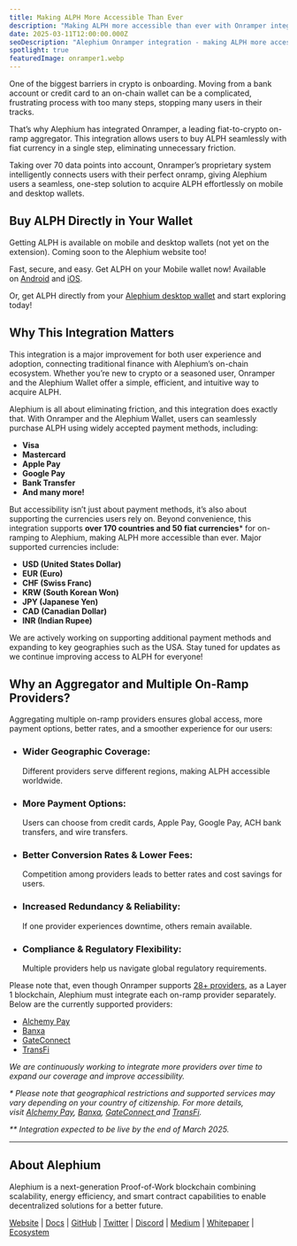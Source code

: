 ```yaml
---
title: Making ALPH More Accessible Than Ever
description: "Making ALPH more accessible than ever with Onramper integration, breaking down crypto onboarding barriers and simplifying the transition from bank accounts to on-chain wallets."
date: 2025-03-11T12:00:00.000Z
seoDescription: "Alephium Onramper integration - making ALPH more accessible than ever. Breaking down crypto onboarding barriers and simplifying wallet transitions."
spotlight: true
featuredImage: onramper1.webp
---
```

One of the biggest barriers in crypto is onboarding. Moving from a bank account or credit card to an on-chain wallet can be a complicated, frustrating process with too many steps, stopping many users in their tracks.

That’s why Alephium has integrated Onramper, a leading fiat-to-crypto on-ramp aggregator. This integration allows users to buy ALPH seamlessly with fiat currency in a single step, eliminating unnecessary friction.

Taking over 70 data points into account, Onramper’s proprietary system intelligently connects users with their perfect onramp, giving Alephium users a seamless, one-step solution to acquire ALPH effortlessly on mobile and desktop wallets.

## Buy ALPH Directly in Your Wallet

Getting ALPH is available on mobile and desktop wallets (not yet on the extension). Coming soon to the Alephium website too!

Fast, secure, and easy. Get ALPH on your Mobile wallet now! Available on [Android](https://play.google.com/store/apps/details?id=org.alephium.wallet) and [iOS](https://apps.apple.com/us/app/alephium-wallet/id6469043072).

Or, get ALPH directly from your [Alephium desktop wallet](https://github.com/alephium/alephium-frontend/releases/latest/) and start exploring today!

## Why This Integration Matters

This integration is a major improvement for both user experience and adoption, connecting traditional finance with Alephium’s on-chain ecosystem. Whether you’re new to crypto or a seasoned user, Onramper and the Alephium Wallet offer a simple, efficient, and intuitive way to acquire ALPH.

Alephium is all about eliminating friction, and this integration does exactly that. With Onramper and the Alephium Wallet, users can seamlessly purchase ALPH using widely accepted payment methods, including:

* **Visa**
* **Mastercard**
* **Apple Pay**
* **Google Pay**
* **Bank Transfer**
* **And many more!**

But accessibility isn’t just about payment methods, it’s also about supporting the currencies users rely on. Beyond convenience, this integration supports **over 170 countries and 50 fiat currencies*** for on-ramping to Alephium, making ALPH more accessible than ever. Major supported currencies include:

* **USD (United States Dollar)**
* **EUR (Euro)**
* **CHF (Swiss Franc)**
* **KRW (South Korean Won)**
* **JPY (Japanese Yen)**
* **CAD (Canadian Dollar)**
* **INR (Indian Rupee)**

We are actively working on supporting additional payment methods and expanding to key geographies such as the USA. Stay tuned for updates as we continue improving access to ALPH for everyone!

## Why an Aggregator and Multiple On-Ramp Providers?

Aggregating multiple on-ramp providers ensures global access, more payment options, better rates, and a smoother experience for our users:

* ### **Wider Geographic Coverage:**

  Different providers serve different regions, making ALPH accessible worldwide.
* ### **More Payment Options:**

  Users can choose from credit cards, Apple Pay, Google Pay, ACH bank transfers, and wire transfers.
* ### **Better Conversion Rates & Lower Fees:**

  Competition among providers leads to better rates and cost savings for users.
* ### **Increased Redundancy & Reliability:**

  If one provider experiences downtime, others remain available.
* ### **Compliance & Regulatory Flexibility:**

  Multiple providers help us navigate global regulatory requirements.

Please note that, even though Onramper supports [28+ providers](https://docs.onramper.com/docs/onramp-providers), as a Layer 1 blockchain, Alephium must integrate each on-ramp provider separately. Below are the currently supported providers:

* [Alchemy Pay](https://alchemypay.org/)
* [Banxa](https://banxa.com/)
* [GateConnect](https://gate.lt/connect/)
* [TransFi](https://www.transfi.com/)

*We are continuously working to integrate more providers over time to expand our coverage and improve accessibility.*

*\* Please note that geographical restrictions and supported services may vary depending on your country of citizenship. For more details, visit [Alchemy Pay](https://alchemypay.org/), [Banxa](https://banxa.com/), [GateConnect ](https://gate.lt/connect/)and [TransFi](https://www.transfi.com/).*

*\*\* Integration expected to be live by the end of March 2025.*

- - -

## About Alephium

Alephium is a next-generation Proof-of-Work blockchain combining scalability, energy efficiency, and smart contract capabilities to enable decentralized solutions for a better future.

[Website](/) | [Docs](https://docs.alephium.org/) | [GitHub](https://github.com/alephium) | [Twitter](https://twitter.com/alephium) | [Discord](/discord) | [Medium](https://medium.com/@alephium) | [Whitepaper](https://github.com/alephium/white-paper) | [Ecosystem](https://www.alph.land/)
